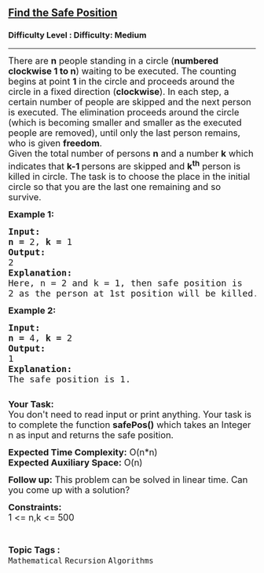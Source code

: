 <h2><a href="https://www.geeksforgeeks.org/problems/game-of-death-in-a-circle1840/0">Find the Safe Position</a></h2><h3>Difficulty Level : Difficulty: Medium</h3><hr><div class="problems_problem_content__Xm_eO"><p><span style="font-size: 18px;">There are <strong>n</strong> people standing in a circle (<strong>numbered clockwise 1 to n</strong>) waiting to be executed. The counting begins at point <strong>1</strong> in the circle and proceeds around the circle in a fixed direction (<strong>clockwise</strong>). In each step, a certain number of people are skipped and the next person is executed. The elimination proceeds around the circle (which is becoming smaller and smaller as the executed people are removed), until only the last person remains, who is given <strong>freedom</strong>.<br>Given the total number of persons <strong>n</strong> and a number <strong>k</strong> which indicates that <strong>k-1 </strong>persons are skipped and <strong>k<sup>th</sup></strong> person is killed in circle. The task is to choose the place in the initial circle so that you are the last one remaining and so survive.</span></p>
<p><span style="font-size: 18px;"><strong>Example 1:</strong></span></p>
<pre><span style="font-size: 18px;"><strong>Input:</strong></span>
<span style="font-size: 18px;"><strong>n = </strong>2, <strong>k = </strong>1</span>
<span style="font-size: 18px;"><strong>Output:</strong></span>
<span style="font-size: 18px;">2</span>
<span style="font-size: 18px;"><strong>Explanation:</strong></span>
<span style="font-size: 18px;">Here, n = 2 and k = 1, then safe position is
2 as the person at 1st position will be killed.</span></pre>
<p><span style="font-size: 18px;"><strong>Example 2:</strong></span></p>
<pre><span style="font-size: 18px;"><strong>Input:</strong></span>
<span style="font-size: 18px;"><strong>n = </strong>4, <strong>k = </strong>2</span>
<span style="font-size: 18px;"><strong>Output:</strong></span>
<span style="font-size: 18px;">1</span>
<span style="font-size: 18px;"><strong>Explanation:</strong></span>
<span style="font-size: 18px;">The safe position is 1.
</span>
</pre>
<p><span style="font-size: 18px;"><strong>Your Task:</strong><br>You don't need to read input or print anything. Your task is to complete the function <strong>safePos()</strong> which takes an Integer n as input and returns the safe position.</span></p>
<p><span style="font-size: 18px;"><strong>Expected Time Complexity:</strong> O(n*n)<br><strong>Expected Auxiliary Space:</strong> O(n)</span></p>
<p><span style="font-size: 18px;"><strong>Follow up:</strong> This problem can be solved in linear time. Can you come up with a solution?</span></p>
<p><span style="font-size: 18px;"><strong>Constraints:</strong></span><br><span style="font-size: 18px;">1 &lt;= n,k &lt;= 500</span></p></div><br><p><span style=font-size:18px><strong>Topic Tags : </strong><br><code>Mathematical</code>&nbsp;<code>Recursion</code>&nbsp;<code>Algorithms</code>&nbsp;
